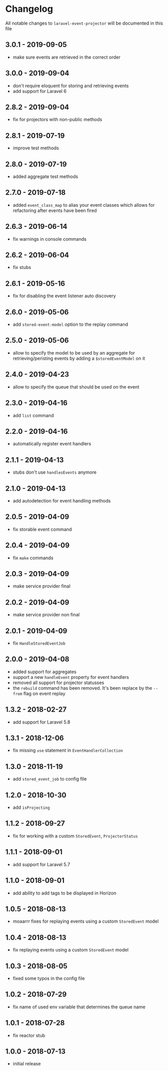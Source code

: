 # Changelog

All notable changes to `laravel-event-projector` will be documented in this file

## 3.0.1 - 2019-09-05

- make sure events are retrieved in the correct order

## 3.0.0 - 2019-09-04

- don't require eloquent for storing and retrieving events
- add support for Laravel 6

## 2.8.2 - 2019-09-04

- fix for projectors with non-public methods

## 2.8.1 - 2019-07-19

- improve test methods

## 2.8.0 - 2019-07-19

- added aggregate test methods

## 2.7.0 - 2019-07-18

- added `event_class_map` to alias your event classes which allows for refactoring after events have been fired

## 2.6.3 - 2019-06-14

- fix warnings in console commands

## 2.6.2 - 2019-06-04

- fix stubs

## 2.6.1 - 2019-05-16

- fix for disabling the event listener auto discovery

## 2.6.0 - 2019-05-06

- add `stored-event-model` option to the replay command

## 2.5.0 - 2019-05-06

- allow to specify the model to be used by an aggregate for retrieving/peristing events by adding a `$storedEventModel` on it

## 2.4.0 - 2019-04-23

- allow to specify the queue that should be used on the event

## 2.3.0 - 2019-04-16

- add `list` command

## 2.2.0 - 2019-04-16

- automatically register event handlers

## 2.1.1 - 2019-04-13

- stubs don't use `handlesEvents` anymore

## 2.1.0 - 2019-04-13

- add autodetection for event handling methods

## 2.0.5 - 2019-04-09

- fix storable event command

## 2.0.4 - 2019-04-09

- fix `make` commands

## 2.0.3 - 2019-04-09

- make service provider final

## 2.0.2 - 2019-04-09

- make service provider non final

## 2.0.1 - 2019-04-09

- fix `HandleStoredEventJob`

## 2.0.0 - 2019-04-08

- added support for aggregates
- support a new `handleEvent` property for event handlers
- removed all support for projector statusses
- the `rebuild` command has been removed. It's been replace by the `--from` flag on event replay

## 1.3.2 - 2018-02-27

- add support for Laravel 5.8

## 1.3.1 - 2018-12-06

- fix missing `use` statement in `EventHandlerCollection`

## 1.3.0 - 2018-11-19

- add `stored_event_job` to config file

## 1.2.0 - 2018-10-30

- add `isProjecting`

## 1.1.2 - 2018-09-27

- fix for working with a custom `StoredEvent`, `ProjectorStatus`

## 1.1.1 - 2018-09-01

- add support for Laravel 5.7

## 1.1.0 - 2018-09-01

- add ability to add tags to be displayed in Horizon

## 1.0.5 - 2018-08-13

- moaarrr fixes for replaying events using a custom `StoredEvent` model

## 1.0.4 - 2018-08-13

- fix replaying events using a custom `StoredEvent` model

## 1.0.3 - 2018-08-05

- fixed some typos in the config file

## 1.0.2 - 2018-07-29

- fix name of used env variable that determines the queue name

## 1.0.1 - 2018-07-28

- fix reactor stub

## 1.0.0 - 2018-07-13

- initial release
